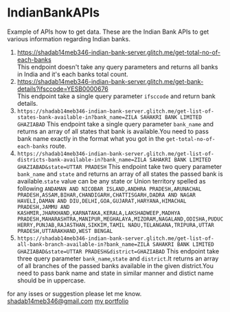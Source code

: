 # IndianBankAPIs
Example of APIs how to get data.
These are the Indian Bank APIs to get various information regarding Indian banks.
1. https://shadab14meb346-indian-bank-server.glitch.me/get-total-no-of-each-banks  
This endpoint doesn't take any query parameters and returns all banks in India and it's each banks total count.
2. https://shadab14meb346-indian-bank-server.glitch.me/get-bank-details?ifsccode=YESB0000676  
This endpoint take a single query parameter ```ifsccode``` and return bank details.
3. ```https://shadab14meb346-indian-bank-server.glitch.me/get-list-of-states-bank-available-in?bank_name=ZILA SAHAKRI BANK LIMITED GHAZIABAD``` 
This endpoint take a single query parameter ```bank_name``` and returns an array of all states that bank is available.You need to pass bank name exactly in the format what you got in the ```get-total-no-of-each-banks``` route.
4. ```https://shadab14meb346-indian-bank-server.glitch.me/get-list-of-districts-bank-available-in?bank_name=ZILA SAHAKRI BANK LIMITED GHAZIABAD&state=UTTAR PRADESH```
This endpoint take two query parameter ```bank_name``` and ```state``` and returns an array of all states the passed bank is available.```state``` value can be any state or Union territory spelled as following ```ANDAMAN AND NICOBAR ISLAND,ANDHRA PRADESH,ARUNACHAL PRADESH,ASSAM,BIHAR,CHANDIGARH,CHATTISGARH,DADRA AND NAGAR HAVELI,DAMAN AND DIU,DELHI,GOA,GUJARAT,HARYANA,HIMACHAL PRADESH,JAMMU AND KASHMIR,JHARKHAND,KARNATAKA,KERALA,LAKSHADWEEP,MADHYA PRADESH,MAHARASHTRA,MANIPUR,MEGHALAYA,MIZORAM,NAGALAND,ODISHA,PUDUCHERRY,PUNJAB,RAJASTHAN,SIKKIM,TAMIL NADU,TELANGANA,TRIPURA,UTTAR PRADESH,UTTARAKHAND,WEST BENGAL``` 
5. ```https://shadab14meb346-indian-bank-server.glitch.me/get-list-of-all-bank-branch-available-in?bank_name=ZILA SAHAKRI BANK LIMITED GHAZIABAD&state=UTTAR PRADESH&district=GHAZIABAD```
This endpoint take three query parameter ```bank_name```,```state``` and ```district```.It returns an array of all branches of the passed banks available in the given district.You need to pass bank name and state in similar manner and distict name should be in uppercase.

for any isses or suggestion please let me know.
shadab14meb346@gmail.com
[my portfolio](https://shadab14meb346-portfolio.glitch.me/)
